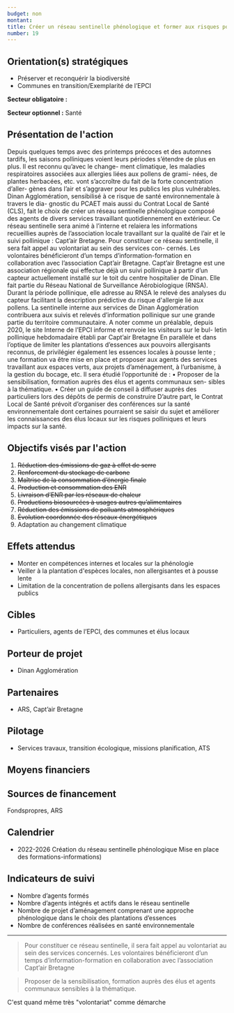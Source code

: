 ```yaml
---
budget: non
montant:
title: Créer un réseau sentinelle phénologique et former aux risques polliniques
number: 19
---
```


## Orientation(s) stratégiques

- Préserver et reconquérir la biodiversité
- Communes en transition/Exemplarité de l’EPCI

**Secteur obligatoire :**

**Secteur optionnel :** Santé

## Présentation de l'action

Depuis quelques temps avec des printemps précoces et des automnes tardifs, les saisons polliniques voient leurs périodes s’étendre de plus en plus. Il est reconnu qu’avec le change- ment climatique, les maladies respiratoires associées aux allergies liées aux pollens de grami- nées, de plantes herbacées, etc. vont s’accroître du fait de la forte concentration d’aller- gènes dans l’air et s’aggraver pour les publics les plus vulnérables.
Dinan Agglomération, sensibilisé à ce risque de santé environnementale à travers le dia- gnostic du PCAET mais aussi du Contrat Local de Santé (CLS), fait le choix de créer un réseau sentinelle phénologique composé des agents de divers services travaillant quotidiennement en extérieur.
Ce réseau sentinelle sera animé à l’interne et relaiera les informations recueillies auprès de l’association locale travaillant sur la qualité de l’air et le suivi pollinique : Capt’air Bretagne.
Pour constituer ce réseau sentinelle, il sera fait appel au volontariat au sein des services con- cernés. Les volontaires bénéficieront d’un temps d’information-formation en collaboration avec l’association Capt’air Bretagne.
Capt’air Bretagne est une association régionale qui effectue déjà un suivi pollinique à partir d’un capteur actuellement installé sur le toit du centre hospitalier de Dinan. Elle fait partie du Réseau National de Surveillance Aérobiologique (RNSA). Durant la période pollinique, elle adresse au RNSA le relevé des analyses du capteur facilitant la description prédictive du risque d'allergie lié aux pollens.
La sentinelle interne aux services de Dinan Agglomération contribuera aux suivis et relevés d’information pollinique sur une grande partie du territoire communautaire. A noter comme un préalable, depuis 2020, le site Interne de l’EPCI informe et renvoie les visiteurs sur le bul- letin pollinique hebdomadaire établi par Capt’air Bretagne
En parallèle et dans l’optique de limiter les plantations d’essences aux pouvoirs allergisants
reconnus, de privilégier également les essences locales à pousse lente ; une formation va être mise en place et proposer aux agents des services travaillant aux espaces verts, aux projets d’aménagement, à l’urbanisme, à la gestion du bocage, etc.
Il sera étudié l’opportunité de :
• Proposer de la sensibilisation, formation auprès des élus et agents communaux sen- sibles à la thématique.
• Créer un guide de conseil à diffuser auprès des particuliers lors des dépôts de permis de construire
D’autre part, le Contrat Local de Santé prévoit d’organiser des conférences sur la santé environnementale dont certaines pourraient se saisir du sujet et améliorer les connaissances des élus locaux sur les risques polliniques et leurs impacts sur la santé.

## Objectifs visés par l'action


1. ~~Réduction des émissions de gaz à effet de serre~~
2. ~~Renforcement du stockage de carbone~~
3. ~~Maîtrise de la consommation d’énergie finale~~
4. ~~Production et consommation des ENR~~
5. ~~Livraison d’ENR par les réseaux de chaleur~~
6. ~~Productions biosourcées à usages autres qu’alimentaires~~
7. ~~Réduction des émissions de polluants atmosphériques~~
8. ~~Évolution coordonnée des réseaux énergétiques~~
9. Adaptation au changement climatique


## Effets attendus

- Monter en compétences internes et locales sur la phénologie
- Veiller à la plantation d'espèces locales, non allergisantes et à pousse lente
- Limitation de la concentration de pollens allergisants dans les espaces publics


## Cibles

- Particuliers, agents de l’EPCI, des communes et élus locaux

## Porteur de projet

- Dinan Agglomération

## Partenaires

- ARS, Capt’air Bretagne

## Pilotage

- Services travaux, transition écologique, missions planification, ATS

## Moyens financiers



## Sources de financement

Fondspropres, ARS

## Calendrier

- 2022-2026 Création du réseau sentinelle phénologique Mise en place des formations-informations)

## Indicateurs de suivi

- Nombre d’agents formés
- Nombre d’agents intégrés et actifs dans le réseau sentinelle
- Nombre de projet d’aménagement comprenant une approche phénologique dans le choix des plantations d’essences
- Nombre de conférences réalisées en santé environnementale

---
> Pour constituer ce réseau sentinelle, il sera fait appel au volontariat au sein des services concernés. Les volontaires bénéficieront d’un temps d’information-formation en collaboration avec l’association Capt’air Bretagne

> Proposer de la sensibilisation, formation auprès des élus et agents communaux sensibles à la thématique.

C'est quand même très "volontariat" comme démarche
